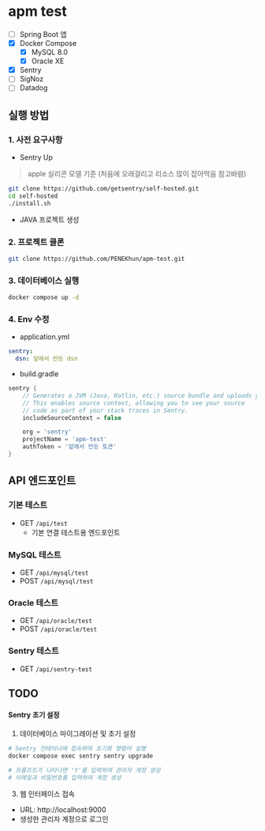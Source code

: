 # apm test

- [ ] Spring Boot 앱
- [x] Docker Compose
  - [x] MySQL 8.0
  - [x] Oracle XE
- [x] Sentry
- [ ] SigNoz
- [ ] Datadog

## 실행 방법

### 1. 사전 요구사항

- Sentry Up

> apple 실리콘 모델 기준 (처음에 오래걸리고 리소스 많이 잡아먹음 참고바람)

```bash
git clone https://github.com/getsentry/self-hosted.git
cd self-hosted
./install.sh
```

  - JAVA 프로젝트 생성


### 2. 프로젝트 클론
```bash
git clone https://github.com/PENEKhun/apm-test.git
```

### 3. 데이터베이스 실행
```bash
docker compose up -d
```

### 4. Env 수정

- application.yml

```yml
sentry:
  dsn: 앞에서 만든 dsn
```

- build.gradle

```groovy
sentry {
    // Generates a JVM (Java, Kotlin, etc.) source bundle and uploads your source code to Sentry.
    // This enables source context, allowing you to see your source
    // code as part of your stack traces in Sentry.
    includeSourceContext = false

    org = 'sentry'
    projectName = 'apm-test'
    authToken = '앞에서 만든 토큰'
}
```

## API 엔드포인트

### 기본 테스트
- GET `/api/test`
  - 기본 연결 테스트용 엔드포인트

### MySQL 테스트
- GET `/api/mysql/test`
- POST `/api/mysql/test`

### Oracle 테스트
- GET `/api/oracle/test`
- POST `/api/oracle/test`

### Sentry 테스트
- GET `/api/sentry-test`

## TODO


#### Sentry 초기 설정
1. 데이터베이스 마이그레이션 및 초기 설정
```bash
# Sentry 컨테이너에 접속하여 초기화 명령어 실행
docker compose exec sentry sentry upgrade

# 프롬프트가 나타나면 'Y'를 입력하여 관리자 계정 생성
# 이메일과 비밀번호를 입력하여 계정 생성
```

3. 웹 인터페이스 접속
- URL: http://localhost:9000
- 생성한 관리자 계정으로 로그인
